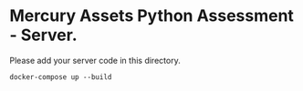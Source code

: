 # Mercury Assets Python Assessment - Server.

Please add your server code in this directory.

`docker-compose up --build`
